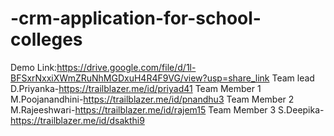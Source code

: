 # -crm-application-for-school-colleges
Demo Link:https://drive.google.com/file/d/1l-BFSxrNxxiXWmZRuNhMGDxuH4R4F9VG/view?usp=share_link
Team lead D.Priyanka-https://trailblazer.me/id/priyad41
Team Member 1 M.Poojanandhini-https://trailblazer.me/id/pnandhu3
Team Member 2 M.Rajeeshwari-https://trailblazer.me/id/rajem15
Team Member 3 S.Deepika-https://trailblazer.me/id/dsakthi9
